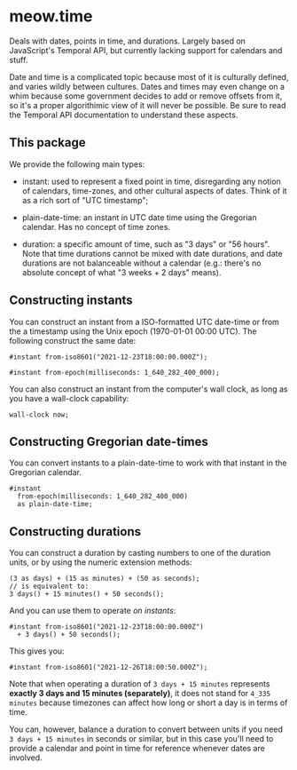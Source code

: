 # meow.time

Deals with dates, points in time, and durations. Largely based on JavaScript's
Temporal API, but currently lacking support for calendars and stuff.

Date and time is a complicated topic because most of it is culturally defined,
and varies wildly between cultures. Dates and times may even change on a whim
because some government decides to add or remove offsets from it, so it's a
proper algorithimic view of it will never be possible. Be sure to read the
Temporal API documentation to understand these aspects.

## This package

We provide the following main types:

- instant: used to represent a fixed point in time, disregarding any notion
  of calendars, time-zones, and other cultural aspects of dates. Think of it
  as a rich sort of "UTC timestamp";

- plain-date-time: an instant in UTC date time using the Gregorian calendar.
  Has no concept of time zones.

- duration: a specific amount of time, such as "3 days" or "56 hours". Note
  that time durations cannot be mixed with date durations, and date durations
  are not balanceable without a calendar (e.g.: there's no absolute concept of
  what "3 weeks + 2 days" means).

## Constructing instants

You can construct an instant from a ISO-formatted UTC date-time or from
the a timestamp using the Unix epoch (1970-01-01 00:00 UTC). The following
construct the same date:

    #instant from-iso8601("2021-12-23T18:00:00.000Z");

    #instant from-epoch(milliseconds: 1_640_282_400_000);

You can also construct an instant from the computer's wall clock, as long
as you have a wall-clock capability:

    wall-clock now;

## Constructing Gregorian date-times

You can convert instants to a plain-date-time to work with that instant
in the Gregorian calendar.

    #instant
      from-epoch(milliseconds: 1_640_282_400_000)
      as plain-date-time;

## Constructing durations

You can construct a duration by casting numbers to one of the duration
units, or by using the numeric extension methods:

    (3 as days) + (15 as minutes) + (50 as seconds);
    // is equivalent to:
    3 days() + 15 minutes() + 50 seconds();

And you can use them to operate _on instants_:

    #instant from-iso8601("2021-12-23T18:00:00.000Z")
      + 3 days() + 50 seconds();

This gives you:

    #instant from-iso8601("2021-12-26T18:00:50.000Z");

Note that when operating a duration of `3 days + 15 minutes` represents
**exactly 3 days and 15 minutes (separately)**, it does not stand for
`4_335 minutes` because timezones can affect how long or short a day is
in terms of time.

You can, however, balance a duration to convert between units if you need
`3 days + 15 minutes` in seconds or similar, but in this case you'll need
to provide a calendar and point in time for reference whenever dates are
involved.
